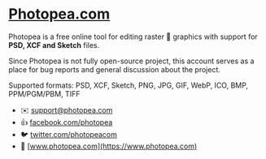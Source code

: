 # [Photopea.com](//www.Photopea.com)

Photopea is a free online tool for editing raster :art: graphics with support for **PSD, XCF and Sketch** files.

Since Photopea is not fully open-source project, this account serves as a place for bug reports and general discussion about the project.

Supported formats: PSD, XCF, Sketch, PNG, JPG, GIF, WebP, ICO, BMP, PPM/PGM/PBM, TIFF

- :envelope: support@photopea.com
- :thumbsup: [facebook.com/photopea](https://facebook.com/photopea)
- :bird: [twitter.com/photopeacom](https://twitter.com/photopeacom)
- :tada: [www.photopea.com](https://www.photopea.com)
